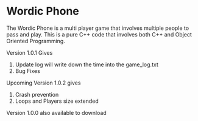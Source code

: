 # Wordic Phone
The Wordic Phone is a multi player game that involves multiple people to pass and play. This is a pure C++ code that involves both C++ and Object Oriented Programming. 

Version 1.0.1 Gives

1. Update log will write down the time into the game_log.txt
2. Bug Fixes

Upcoming Version 1.0.2 gives

1. Crash prevention 
2. Loops and Players size extended

Version 1.0.0 also available to download
